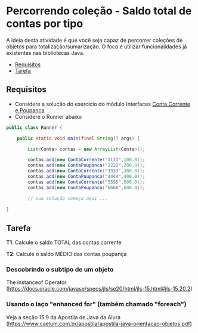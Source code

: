  # Percorrendo coleção - Saldo total de contas por tipo

A ideia desta atividade é que você seja capaz de percorrer coleções de objetos para totalização/sumarização. O foco é utilizar funcionalidades já existentes nas bibliotecas Java.

- [Requisitos](#requisitos)
- [Tarefa](#tarefa)

## Requisitos

- Considere a solução do exercício do módulo Interfaces [Conta Corrente e Poupança](../../interfaces/conta-corrente-poupanca/solucao)
- Considere o Runner abaixo

```java
public class Runner {

    public static void main(final String[] args) {

        List<Conta> contas = new ArrayList<Conta>();

        contas.add(new ContaCorrente("1111",100.0));
        contas.add(new ContaPoupanca("2222",200.0));
        contas.add(new ContaCorrente("3333",300.0));
        contas.add(new ContaPoupanca("4444",400.0));
        contas.add(new ContaCorrente("5555",500.0));
        contas.add(new ContaPoupanca("6666",600.0));

        // sua solução começa aqui ...
        
}
```

## Tarefa

**T1**: Calcule o saldo TOTAL das contas corrente

**T2**: Calcule o saldo MÉDIO das contas poupança

### Descobrindo o subtipo de um objeto

The instanceof Operator (https://docs.oracle.com/javase/specs/jls/se20/html/jls-15.html#jls-15.20.2)

### Usando o laço "enhanced for" (também chamado "foreach")

Veja a seção 15.9 da Apostila de Java da Alura (https://www.caelum.com.br/apostila/apostila-java-orientacao-objetos.pdf)
